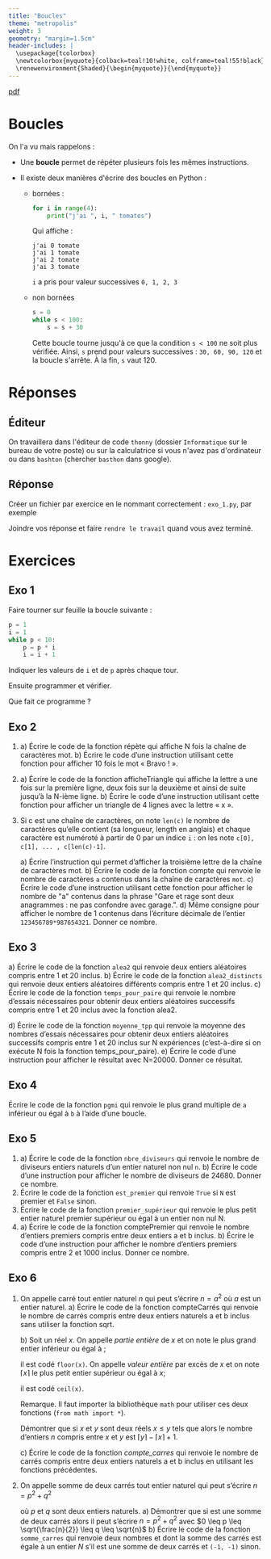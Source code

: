 ```yaml
---
title: "Boucles"
theme: "metropolis"
weight: 3
geometry: "margin=1.5cm"
header-includes: |
  \usepackage{tcolorbox}
  \newtcolorbox{myquote}{colback=teal!10!white, colframe=teal!55!black}
  \renewenvironment{Shaded}{\begin{myquote}}{\end{myquote}}
---
```


[pdf](./act_boucles.pdf)

# Boucles

On l'a vu mais rappelons :

- Une **boucle** permet de répéter plusieurs fois les mêmes instructions.
- Il existe deux manières d'écrire des boucles en Python :

  - bornées :

    ```python
    for i in range(4):
        print("j'ai ", i, " tomates")
    ```

    Qui affiche :

    ```
    j'ai 0 tomate
    j'ai 1 tomate
    j'ai 2 tomate
    j'ai 3 tomate
    ```

    `i` a pris pour valeur successives `0, 1, 2, 3`

  - non bornées

    ```python
    s = 0
    while s < 100:
        s = s + 30
    ```

    Cette boucle tourne jusqu'à ce que la condition `s < 100` ne soit plus vérifiée.
    Ainsi, `s` prend pour valeurs successives : `30, 60, 90, 120` et la boucle s'arrête.
    À la fin, `s` vaut 120.

# Réponses

## Éditeur

On travaillera dans l'éditeur de code `thonny` (dossier `Informatique` sur le bureau de votre
poste) ou sur la calculatrice si vous n'avez pas d'ordinateur ou dans `bashton`
(chercher `basthon` dans google).

## Réponse

Créer un fichier par exercice en le nommant correctement : `exo_1.py`, par exemple

Joindre vos réponse et faire `rendre le travail` quand vous avez terminé.

# Exercices

## Exo 1

Faire tourner sur feuille la boucle suivante :

```python
p = 1
i = 1
while p < 10:
    p = p * i
    i = i + 1
```

Indiquer les valeurs de `i` et de `p` après chaque tour.

Ensuite programmer et vérifier.

Que fait ce programme ?

## Exo 2

1.  a) Écrire le code de la fonction répète qui affiche N fois la chaîne de caractères mot.
    b) Écrire le code d’une instruction utilisant cette fonction pour afficher 10 fois le mot « Bravo ! ».
2.  a) Écrire le code de la fonction afficheTriangle qui affiche la lettre a une fois sur la première
    ligne, deux fois sur la deuxième et ainsi de suite jusqu’à la N-ième ligne.
    b) Écrire le code d’une instruction utilisant cette fonction pour afficher un triangle de 4 lignes avec
    la lettre « x ».
3.  Si c est une chaîne de caractères, on note `len(c)` le nombre de caractères qu’elle contient (sa
    longueur, length en anglais) et chaque caractère est numéroté à partir de 0 par un indice `i` : on les
    note `c[0], c[1], ... , c[len(c)-1]`.

    a) Écrire l’instruction qui permet d’afficher la troisième lettre de la chaîne de caractères mot.
    b) Écrire le code de la fonction compte qui renvoie le nombre de caractères `a` contenus dans la
    chaîne de caractères `mot`.
    c) Écrire le code d’une instruction utilisant cette fonction pour afficher le nombre de "a" contenus
    dans la phrase "Gare et rage sont deux anagrammes : ne pas confondre avec garage.".
    d) Même consigne pour afficher le nombre de 1 contenus dans l’écriture décimale de l’entier
    `123456789*987654321`. Donner ce nombre.

## Exo 3

a) Écrire le code de la fonction `alea2` qui renvoie deux entiers aléatoires compris entre 1 et 20
inclus.
b) Écrire le code de la fonction `alea2_distincts` qui renvoie deux entiers aléatoires différents
compris entre 1 et 20 inclus.
c) Écrire le code de la fonction `temps_pour_paire` qui renvoie le nombre d’essais nécessaires pour
obtenir deux entiers aléatoires successifs compris entre 1 et 20 inclus avec la fonction alea2.

d) Écrire le code de la fonction `moyenne_tpp` qui renvoie la moyenne des
nombres d’essais nécessaires pour obtenir deux entiers aléatoires successifs compris entre 1 et 20
inclus sur N expériences (c’est-à-dire si on exécute N fois la fonction temps_pour_paire).
e) Écrire le code d’une instruction pour afficher le résultat avec N=20000. Donner ce résultat.

## Exo 4

Écrire le code de la fonction `pgmi` qui renvoie le plus grand multiple de `a` inférieur ou égal à `b` à
l’aide d’une boucle.

## Exo 5

1.  a) Écrire le code de la fonction `nbre_diviseurs` qui renvoie le nombre de diviseurs entiers
    naturels d’un entier naturel non nul `n`.
    b) Écrire le code d’une instruction pour afficher le nombre de diviseurs de 24680. Donner ce
    nombre.
2.  Écrire le code de la fonction `est_premier` qui renvoie `True` si `N` est premier et `False` sinon.
3.  Écrire le code de la fonction `premier_supérieur` qui renvoie le plus petit entier naturel premier
    supérieur ou égal à un entier non nul N.
4.  a) Écrire le code de la fonction comptePremier qui renvoie le nombre d’entiers premiers compris
    entre deux entiers a et b inclus.
    b) Écrire le code d’une instruction pour afficher le nombre d’entiers premiers compris entre 2 et
    1000 inclus. Donner ce nombre.

## Exo 6

1.  On appelle carré tout entier naturel $n$ qui peut s’écrire $n = a^2$ où $a$ est un entier naturel.
    a) Écrire le code de la fonction compteCarrés qui renvoie le nombre de carrés compris entre deux entiers naturels a et b inclus sans utiliser la fonction sqrt.

    b) Soit un réel $x$.
    On appelle _partie entière_ de $x$ et on note le plus grand entier inférieur ou égal à ;

    il est codé `floor(x)`.
    On appelle _valeur entière_ par excès de $x$ et on note $\lceil x\rceil$ le plus petit entier supérieur ou égal à $x$;

    il est codé `ceil(x)`.

    Remarque. Il faut importer la bibliothèque `math` pour utiliser ces deux fonctions
    (`from math import *`).

    Démontrer que si $x$ et $y$ sont deux réels $x \leq y$ tels que alors le nombre d’entiers
    $n$ compris entre $x$ et $y$ est $\lceil y\rceil - \lceil x \rceil + 1$.

    c) Écrire le code de la fonction _compte_carres_ qui renvoie le nombre de carrés compris entre deux
    entiers naturels a et b inclus en utilisant les fonctions précédentes.

2.  On appelle somme de deux carrés tout entier naturel qui peut s’écrire $n=p^2+q^2$

    où $p$ et $q$ sont deux entiers naturels.
    a) Démontrer que si est une somme de deux carrés alors il peut s’écrire $n=p^2+q^2$ avec
    $0 \leq p \leq \sqrt{\frac{n}{2}} \leq q \leq \sqrt{n}$
    b) Écrire le code de la fonction `somme_carres` qui renvoie deux nombres et dont la somme des
    carrés est égale à un entier $N$ s’il est une somme de deux carrés et `(-1, -1)` sinon.
